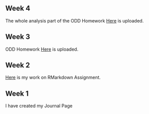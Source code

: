 ## Week 4

The whole analysis part of the ODD Homework [Here](ODD_AGGREGATE_DATA_ANALYSIS.html) is uploaded. 

## Week 3

ODD Homework [Here](Homework_ODD.html) is uploaded. 

## Week 2

[Here](assignment_2.html) is my work on RMarkdown Assignment.

## Week 1

I have created my Journal Page
